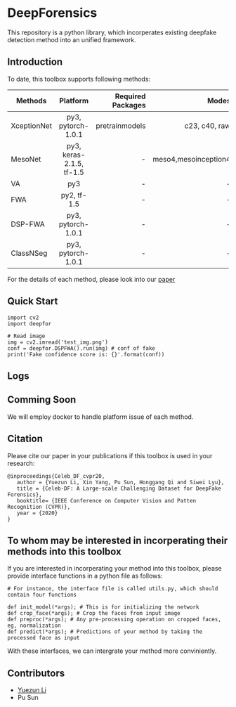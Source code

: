 # DeepForensics

This repository is a python library, which incorperates existing deepfake detection method into an unified framework. 

## Introduction
To date, this toolbox supports following methods: 

| Methods     | Platform            |  Required Packages | Modes         |
|----------   |:-------------:      |------:    |------:        |
| XceptionNet |  py3, pytorch-1.0.1 | pretrainmodels | c23, c40, raw |   
| MesoNet     |  py3, keras-2.1.5, tf-1.5 |   -   | meso4,mesoinception4 |  
| VA          |  py3                | - | - |
| FWA         |  py2, tf-1.5        | - | - | 
| DSP-FWA     |  py3, pytorch-1.0.1 | - | - |
| ClassNSeg   |  py3, pytorch-1.0.1 | - | - |  

For the details of each method, please look into our [paper](https://arxiv.org/pdf/1909.12962.pdf.)

## Quick Start
```
import cv2
import deepfor

# Read image
img = cv2.imread('test_img.png')    
conf = deepfor.DSPFWA().run(img) # conf of fake
print('Fake confidence score is: {}'.format(conf))

```

## Logs

## Comming Soon
We will employ docker to handle platform issue of each method.

## Citation

Please cite our paper in your publications if this toolbox is used in your research:

```
@inproceedings{Celeb_DF_cvpr20,
   author = {Yuezun Li, Xin Yang, Pu Sun, Honggang Qi and Siwei Lyu},
   title = {Celeb-DF: A Large-scale Challenging Dataset for DeepFake Forensics},
   booktitle= {IEEE Conference on Computer Vision and Patten Recognition (CVPR)},
   year = {2020}
}
```

## To whom may be interested in incorperating their methods into this toolbox 

If you are interested in incorperating your method into this toolbox, please provide interface functions in a python file as follows:

````
# For instance, the interface file is called utils.py, which should contain four functions

def init_model(*args); # This is for initializing the network
def crop_face(*args); # Crop the faces from input image
def preproc(*args); # Any pre-processing operation on cropped faces, eg, normalization
def predict(*args); # Predictions of your method by taking the processed face as input
````
With these interfaces, we can intergrate your method more conviniently.

## Contributors
* [Yuezun Li](https://www.albany.edu/~yl149995/)
* Pu Sun